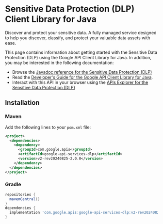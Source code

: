 # Sensitive Data Protection (DLP) Client Library for Java

Discover and protect your sensitive data. A fully managed service designed to help you discover, classify, and protect your valuable data assets with ease.

This page contains information about getting started with the Sensitive Data Protection (DLP)
using the Google API Client Library for Java. In addition, you may be interested
in the following documentation:

* Browse the [Javadoc reference for the Sensitive Data Protection (DLP)][javadoc]
* Read the [Developer's Guide for the Google API Client Library for Java][google-api-client].
* Interact with this API in your browser using the [APIs Explorer for the Sensitive Data Protection (DLP)][api-explorer]

## Installation

### Maven

Add the following lines to your `pom.xml` file:

```xml
<project>
  <dependencies>
    <dependency>
      <groupId>com.google.apis</groupId>
      <artifactId>google-api-services-dlp</artifactId>
      <version>v2-rev20240825-2.0.0</version>
    </dependency>
  </dependencies>
</project>
```

### Gradle

```gradle
repositories {
  mavenCentral()
}
dependencies {
  implementation 'com.google.apis:google-api-services-dlp:v2-rev20240825-2.0.0'
}
```

[javadoc]: https://googleapis.dev/java/google-api-services-dlp/latest/index.html
[google-api-client]: https://github.com/googleapis/google-api-java-client/
[api-explorer]: https://developers.google.com/apis-explorer/#p/dlp/v1/
